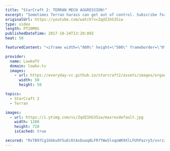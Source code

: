 ```yaml
---
title: "StarCraft 2: TERRAN MECH AGGRESSION!"
excerpt: "Sometimes Terran harass can get out of control. Subscribe for more videos: http://lowko.tv/youtube Golden Armada vs Death Fleet: https://youtu.be/16PDvDN4UH0  This is a cast of a professional match of Terran versus Zerg. In this game of Optimus versus Snute, Optimus decides to focus on a heavy harass"
originalUrl: https://youtube.com/watch?v=ZqdZ1hG35iw
type: video
length: PT20M9S
publishedDateTime: 2017-10-24T13:20:09Z
heat: 50

featuredContent: "<iframe width=\"800\" height=\"500\" frameborder=\"0\" src=\"https://www.youtube.com/embed/ZqdZ1hG35iw\" allow=\"accelerometer; autoplay; encrypted-media; gyroscope; picture-in-picture\" allowfullscreen></iframe>"

provider:
  name: LowkoTV
  domain: lowko.tv
  images:
    - url: https://everyday-cc.github.io/starcraft2/assets/images/organizations/lowko.tv-50x50.jpg
      width: 50
      height: 50

topics:
  - StarCraft 2
  - Terran

images:
  - url: https://i.ytimg.com/vi/ZqdZ1hG35iw/maxresdefault.jpg
    width: 1280
    height: 720
    isCached: true

secured: "RxTB97Cg1kbbuOY5uEc6tAsDuaq8LFR7TWw5loqoWK9XlLFUhPazry5/vvrzz0YeXb1dMyoP7fag1uvEfo5zvLf0ivJwpL+mPsYOwToGKSw2QrkSkvLgSpLAl7BVd9FCaL51j5VLZKB4CzX6ouzdJN49Nc3VaqH+pfmBC9TyFKskeXr34DrYVt1UPN0LIfmQ67IhaC7tQTx8UGIZ/SW9GUMaR5R9uzhCNHKIcy4yfxrb5Y4rbBiUFmE+EMxJDTgfFLJW5PbMZ9OPNxwBCFVijQ+7eKD+8uA5oaHKVfvDf2mQRIPBdK8MSbCVMtl8I/WEYVrTU8pvmRbfP7s0GRT6ioJNatTrnecbuly/u5SNp7lIhpelUTma65ABwJXJLFYmxuvrhqcFQGsOE/JP4IfMplcwlKQccfaKPkYPfZinctE=;C7XW5kAoX6Hp6V8y2OBvWQ=="
---
```


